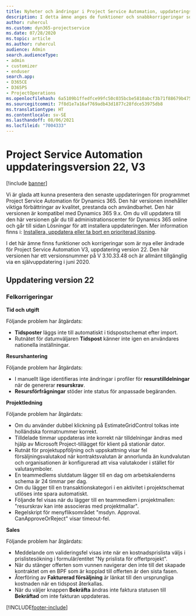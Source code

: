 ```yaml
---
title: Nyheter och ändringar i Project Service Automation, uppdateringsversion 22, version 3
description: I detta ämne anges de funktioner och snabbkorrigeringar som finns tillgängliga i Project Service Automation, uppdateringsversion 22, V3.
author: ruhercul
ms.custom: dyn365-projectservice
ms.date: 07/28/2020
ms.topic: article
ms.author: ruhercul
audience: Admin
search.audienceType:
- admin
- customizer
- enduser
search.app:
- D365CE
- D365PS
- ProjectOperations
ms.openlocfilehash: 6a5109b1ffedfce99fc50c035bcbe5810abcf3b71f88679b47561d69daa9f3ab
ms.sourcegitcommit: 7f8d1e7a16af769adb43d1877c28fdce53975db8
ms.translationtype: HT
ms.contentlocale: sv-SE
ms.lasthandoff: 08/06/2021
ms.locfileid: "7004333"
---
```

# <a name="project-service-automation-update-release-22-v3"></a>Project Service Automation uppdateringsversion 22, V3

[!include [banner](../includes/psa-now-project-operations.md)]

Vi är glada att kunna presentera den senaste uppdateringen för programmet Project Service Automation för Dynamics 365. Den här versionen innehåller viktiga förbättringar av kvalitet, prestanda och användbarhet. Den här versionen är kompatibel med Dynamics 365 9.x. Om du vill uppdatera till den här versionen går du till administrationscenter för Dynamics 365 online och går till sidan Lösningar för att installera uppdateringen. Mer information finns i: [Installera, uppdatera eller ta bort en prioriterad lösning](/power-platform/admin/install-remove-preferred-solution).

I det här ämne finns funktioner och korrigeringar som är nya eller ändrade för Project Service Automation V3, uppdatering version 22. Den här versionen har ett versionsnummer på V 3.10.33.48 och är allmänt tillgänglig via en självuppdatering i juni 2020.

## <a name="update-release-22"></a>Uppdatering version 22

### <a name="bug-fixes"></a>Felkorrigeringar



**Tid och utgift**

Följande problem har åtgärdats:

- **Tidsposter** läggs inte till automatiskt i tidspostschemat efter import.
- Rutnätet för datumväljaren **Tidspost** känner inte igen en användares nationella inställningar.

**Resurshantering**

Följande problem har åtgärdats:

- I manuellt läge identifieras inte ändringar i profiler för **resurstilldelningar** när de genererar **resurskrav**.
- **Resursförfrågningar** stöder inte status för anpassade begäranden.

**Projektledning**

Följande problem har åtgärdats:

- Om du använder dubbel klickning på EstimateGridControl tolkas inte holländska formatnummer korrekt.
- Tilldelade timmar uppdateras inte korrekt när tilldelningar ändras med hjälp av Microsoft Project-tillägget för klient på stationär dator.
- Rutnät för projektuppföljning och uppskattning visar fel försäljningsvalutakod när kontraktsvalutan är annorlunda än kundvalutan och organisationen är konfigurerad att visa valutakoder i stället för valutasymboler.
- En teammedlems slutdatum lägger till en dag om arbetskalenderns schema är 24 timmar per dag.
- Om du lägger till en transaktionskategori i en aktivitet i projektschemat utlöses inte spara automatiskt.
- Följande fel visas när du lägger till en teammedlem i projektmallen: "resurskrav kan inte associeras med projektmallar". 
- Regelskript för menyfliksområdet "msdyn. Approval. CanApproveOrReject" visar timeout-fel.

**Sales**

Följande problem har åtgärdats:

- Meddelande om valideringsfel visas inte när en kostnadsprislista väljs i prislistesökning i formulär/entitet "Ny prislista för offertprojekt".
- När du stänger offerten som vunnen navigerar den inte till det skapade kontraktet om en BPF som är kopplad till offerten är den sista fasen.
- Återföring av **Fakturerad försäljning** är länkat till den ursprungliga kostnaden när en tidspost återkallas.
- När du väljer knappen **Bekräfta** ändras inte faktura statusen till **Bekräftad** om inte fakturan uppdateras.


[!INCLUDE[footer-include](../includes/footer-banner.md)]